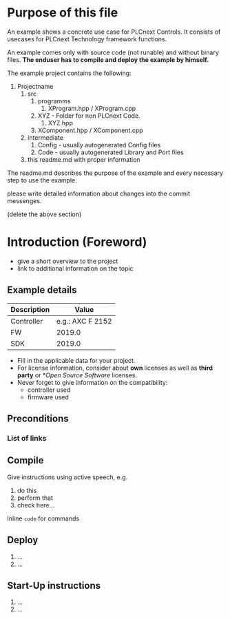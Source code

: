 # Purpose of this file

An example shows a concrete use case for PLCnext Controls. 
It consists of usecases for PLCnext Technology framework functions.

An example comes only with source code (not runable) and without binary files. **The enduser has to compile and deploy the example by himself.**  

The example project contains the following:
1. Projectname    
    1. src
        1. programms
            1. XProgram.hpp / XProgram.cpp
        1. XYZ - Folder for non PLCnext Code.
            1. XYZ.hpp
        1. XComponent.hpp / XComponent.cpp
    1. intermediate
        1. Config - usually autogenerated Config files
        1. Code - usually autogenerated Library and Port files 
    2. this readme.md with proper information

The readme.md describes the purpose of the example and every necessary step to use the example.

please write detailed information about changes into the commit messenges.

(delete the above section)

# Introduction (Foreword)
- give a short overview to the project
- link to additional information on the topic

## Example details
|Description | Value |
|------------ |-----------|
|Controller | e.g.: AXC F 2152 | 
|FW | 2019.0|
|SDK | 2019.0|

- Fill in the applicable data for your project.  
- For license information, consider about **own** licenses as well as **third party** or **Open Source Software* licenses.
- Never forget to give information on the compatibility:
    - controller used
    - firmware used

## Preconditions

### List of links

## Compile

Give instructions using active speech, e.g.

1. do this
1. perform that
1. check here...

Inline `code` for commands

## Deploy

1. ...
1. ...

## Start-Up instructions

1. ...
1. ...
